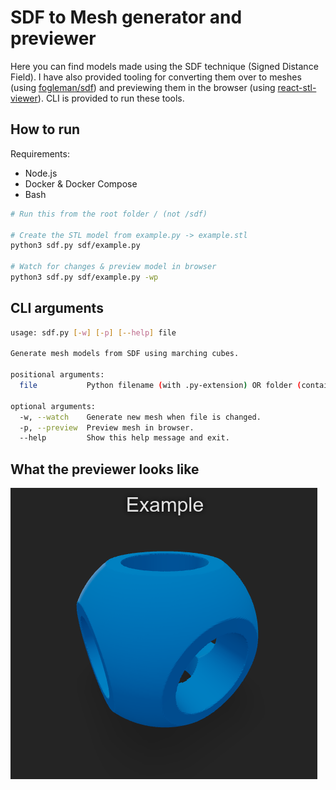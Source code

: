# SDF to Mesh generator and previewer

Here you can find models made using the SDF technique (Signed Distance Field). I have also provided tooling for converting them over to meshes (using [fogleman/sdf](https://github.com/fogleman/sdf)) and previewing them in the browser (using [react-stl-viewer](https://www.npmjs.com/package/react-stl-viewer)). CLI is provided to run these tools.

## How to run

Requirements:

- Node.js
- Docker & Docker Compose
- Bash

```bash
# Run this from the root folder / (not /sdf)

# Create the STL model from example.py -> example.stl
python3 sdf.py sdf/example.py

# Watch for changes & preview model in browser
python3 sdf.py sdf/example.py -wp
```

## CLI arguments

```bash
usage: sdf.py [-w] [-p] [--help] file

Generate mesh models from SDF using marching cubes.

positional arguments:
  file           Python filename (with .py-extension) OR folder (containing main.py file).

optional arguments:
  -w, --watch    Generate new mesh when file is changed.
  -p, --preview  Preview mesh in browser.
  --help         Show this help message and exit.
```

## What the previewer looks like

![Example](../mesh-viewer/example.png)
